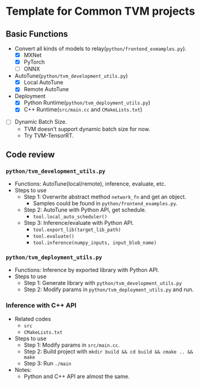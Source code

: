 # Template for Common TVM projects

## Basic Functions

+ Convert all kinds of models to relay(`python/frontend_exmamples.py`).
  + [x] MXNet
  + [x] PyTorch
  + [ ] ONNX
+ AutoTune(`python/tvm_development_utils.py`)
  + [x] Local AutoTune
  + [x] Remote AutoTune
+ Deployment
  + [x] Python Runtime(`python/tvm_deployment_utils.py`)
  + [x] C++ Runtime(`src/main.cc` and `CMakeLists.txt`)
+ [ ] Dynamic Batch Size.
  + TVM doesn't support dynamic batch size for now.
  + Try TVM-TensorRT.

## Code review

### `python/tvm_development_utils.py`

+ Functions: AutoTune(local/remote), inference, evaluate, etc.
+ Steps to use
  + Step 1: Overwrite abstract method `network_fn` and get an object.
    + Samples could be found in `python/frontend_examples.py`.
  + Step 2: AutoTune with Python API, get schedule.
    + `tool.local_auto_scheduler()`
  + Step 3: Inference/evaluate with Python API.
    + `tool.export_lib(target_lib_path)`
    + `tool.evaluate()`
    + `tool.inference(numpy_inputs, input_blob_name)`

### `python/tvm_deployment_utils.py`

+ Functions: Inference by exported library with Python API.
+ Steps to use
  + Step 1: Generate library with `python/tvm_development_utils.py`
  + Step 2: Modify params in `python/tvm_deployment_utils.py` and run.

### Inference with C++ API

+ Related codes
  + `src`
  + `CMakeLists.txt`
+ Steps to use
  + Step 1: Modify params in `src/main.cc`.
  + Step 2: Build project with `mkdir build && cd build && cmake .. && make`
  + Step 3: Run `./main`
+ Notes:
  + Python and C++ API are almost the same.
